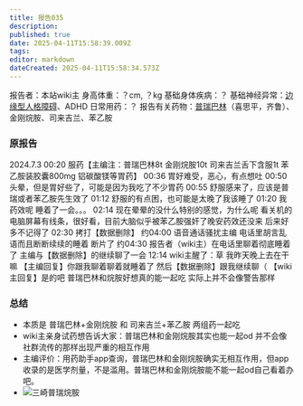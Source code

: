 ```yaml
---
title: 报告035
description: 
published: true
date: 2025-04-11T15:58:39.009Z
tags: 
editor: markdown
dateCreated: 2025-04-11T15:58:34.573Z
---
```


报告者：本站wiki主
身高体重：？cm, ？kg
基础身体疾病：？
基础神经异常：[边缘型人格障碍](/BPD/)、ADHD
日常用药：？
报告有关药物：[普瑞巴林](/PR80/)（喜思平，齐鲁）、金刚烷胺、司来吉兰、苯乙胺

### 原报告
2024.7.3
00:20 服药【主编注：普瑞巴林8t 金刚烷胺10t 司来吉兰舌下含服1t 苯乙胺装胶囊800mg 铝碳酸镁等胃药】
00:36 胃好难受，恶心，有点想吐
00:50 头晕，但是胃好些了，可能是因为我吃了不少胃药
00:55 舒服感来了，应该是普瑞或者苯乙胺先生效了
01:12 舒服的有点困，也可能是太晚了我该睡了
01:20 我药效呢 睡着了一会。。。
02:14 现在晕晕的没什么特别的感觉，为什么呢 看关机的电脑屏幕有线条，很好看，目前大脑似乎被苯乙胺强奸了晚安药效还没来
后来好多不记得了
02:30 拷打【数据删除】
约04:00 语音通话骚扰主编 电话里胡言乱语而且断断续续的睡着 断片了
约04:30 报告者（wiki主）在电话里聊着彻底睡着了 主编与【数据删除】的继续聊了一会
12:14 wiki主醒了：草 我昨天晚上去在干嘛
【主编回复】你跟我聊着聊着就睡着了 然后【数据删除】跟我继续聊（
【wiki主回复】是的吧 普瑞巴林和烷胺好想真的能一起吃 实际上并不会像警告那样

### 总结
- 本质是 普瑞巴林+金刚烷胺 和 司来吉兰+苯乙胺 两组药一起吃
- wiki主亲身试药想告诉大家：普瑞巴林和金刚烷胺其实也能一起od 并不会像社群流传的那样出现严重的相互作用
- 主编评价：用药助手app查询，普瑞巴林和金刚烷胺确实无相互作用，但app收录的是医学剂量，不是滥用。普瑞巴林和金刚烷胺能不能一起od自己看着办吧。
- ![三崎普瑞烷胺](./imgs/三崎普瑞烷胺.jpg)
